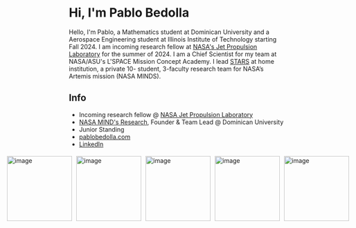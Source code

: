 # Hi, I'm Pablo Bedolla
Hello, I'm Pablo, a Mathematics student at Dominican University and a Aerospace Engineering student at Illinois Institute of Technology starting Fall 2024. I am incoming research fellow at [NASA's Jet Propulsion Laboratory](https://www.jpl.nasa.gov/) for the summer of 2024. I am a Chief Scientist for my team at NASA/ASU's L'SPACE Mission Concept Academy. I lead  [STARS](https://github.com/STARS-Dominican-University) at home institution, a private 10- student, 3-faculty research team for NASA’s Artemis mission (NASA MINDS).

## Info

- Incoming research fellow @ [NASA Jet Propulsion Laboratory](https://www.jpl.nasa.gov/)
- [NASA MIND's Research](https://github.com/STARS-Dominican-University), Founder & Team Lead @ Dominican University 
- Junior Standing
- [pablobedolla.com](https://pablobedolla.com/)
- [LinkedIn](https://www.linkedin.com/in/bedolpab/)

  
<div style="display: flex; justify-content: center;">
  <img src="https://github.com/bedolpab/bedolpab/assets/70508631/7d768bf3-7b02-4307-af54-791e7b8c40f5" style="width: 150px; margin: 5px;" alt="image">
  <img src="https://github.com/bedolpab/bedolpab/assets/70508631/db1e6e9e-00b0-40ee-b6ee-b8d44e2ef142" style="width: 150px; margin: 5px;" alt="image">
  <img src="https://github.com/bedolpab/bedolpab/assets/70508631/088665c4-dc90-40bf-9b58-b6225151d9ac" style="width: 150px; margin: 5px;" alt="image">
  <img src="https://github.com/bedolpab/bedolpab/assets/70508631/15d52dab-42cf-49aa-b72c-f74cf3763138" style="width: 150px; margin: 5px;" alt="image">
  <img src="https://github.com/bedolpab/bedolpab/assets/70508631/9574acee-7fe6-4304-81f8-95c3c6d4e590" style="width: 150px; margin: 5px;" alt="image">
</div>

